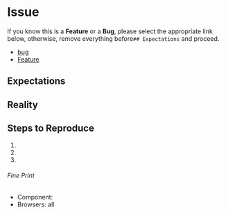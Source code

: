 # Issue

If you know this is a **Feature** or a **Bug**, please select the appropriate link below, otherwise, remove everything before`## Expectations` and proceed.

* [bug](https://github.com/marksmall/environment/issues/new?template=bug.md&labels=bug)
* [Feature](https://github.com/marksmall/environment/issues/new?template=feature.md&labels=enhancement)

## Expectations

<!--
  I showed up, expecting to have my mind blown.
-->

## Reality

<!--
  But all I got was this lousy {insert screenshot}.
-->

## Steps to Reproduce

  1.
  1.
  1.

###### Fine Print

  - Component: <!-- buttons -->
  - Browsers: all
